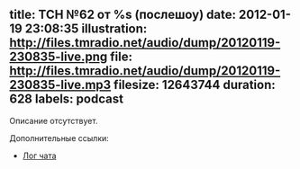 title: ТСН №62 от %s (послешоу)
date: 2012-01-19 23:08:35
illustration: http://files.tmradio.net/audio/dump/20120119-230835-live.png
file: http://files.tmradio.net/audio/dump/20120119-230835-live.mp3
filesize: 12643744
duration: 628
labels: podcast
---
Описание отсутствует.

Дополнительные ссылки:

- [Лог чата](http://files.tmradio.net/audio/dump/20120119-230835-live.log)
